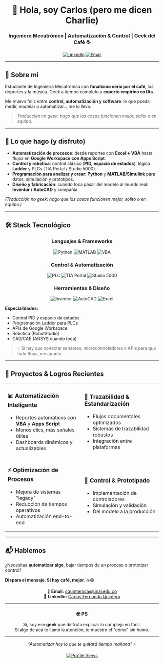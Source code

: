 <div align="center">

# 👋 Hola, soy Carlos (pero me dicen Charlie)

### Ingeniero Mecatrónico | Automatización & Control | Geek del Café ☕

[![LinkedIn](https://img.shields.io/badge/LinkedIn-Conectar-0077B5?style=for-the-badge&logo=linkedin&logoColor=white)](https://linkedin.com/in/carlos-fernando-quintero-8ba0821a5)
[![Email](https://img.shields.io/badge/Email-Contactar-D14836?style=for-the-badge&logo=gmail&logoColor=white)](mailto:cquinteroca@unal.edu.co)

</div>

---

## 🎯 Sobre mí

Estudiante de Ingeniería Mecatrónica con **fanatismo serio por el café**, los deportes y la música. Geek a tiempo completo y **experto empírico en IAs**.

Me muevo feliz entre **control, automatización y software**: lo que pueda medir, modelar o automatizar… me lo llevo.

> *Traducción no geek: hago que las cosas funcionen mejor, solito o en equipo.*

---

## 🚀 Lo que hago (y disfruto)
- **Automatización de procesos**: desde reportes con **Excel + VBA** hasta flujos en **Google Workspace con Apps Script**.
- **Control y robótica**: control clásico (**PID, espacio de estados**), lógica **Ladder** y PLCs (TIA Portal / Studio 5000).
- **Programación para analizar y crear**: **Python** y **MATLAB/Simulink** para datos, simulación y prototipos.
- **Diseño y fabricación**: cuando toca pasar del modelo al mundo real: **Inventor / AutoCAD** y compañía.

*(Traducción no geek: hago que las cosas funcionen mejor, solito o en equipo.)*

---

## 🛠️ Stack Tecnológico

<div align="center">

### Lenguajes & Frameworks
![Python](https://img.shields.io/badge/Python-3776AB?style=for-the-badge&logo=python&logoColor=white)
![MATLAB](https://img.shields.io/badge/MATLAB-0076A8?style=for-the-badge&logo=mathworks&logoColor=white)
![VBA](https://img.shields.io/badge/VBA-217346?style=for-the-badge&logo=microsoft-excel&logoColor=white)

### Control & Automatización
![PLC](https://img.shields.io/badge/PLC_Programming-FF6B35?style=for-the-badge)
![TIA Portal](https://img.shields.io/badge/TIA_Portal-009999?style=for-the-badge)
![Studio 5000](https://img.shields.io/badge/Studio_5000-CC0000?style=for-the-badge)

### Herramientas & Diseño
![Inventor](https://img.shields.io/badge/Inventor-0696D7?style=for-the-badge&logo=autodesk&logoColor=white)
![AutoCAD](https://img.shields.io/badge/AutoCAD-E51050?style=for-the-badge&logo=autodesk&logoColor=white)
![Excel](https://img.shields.io/badge/Excel_Avanzado-217346?style=for-the-badge&logo=microsoft-excel&logoColor=white)

</div>

**Especialidades:**
- Control PID y espacio de estados
- Programación Ladder para PLCs
- APIs de Google Workspace
- Robótica (RobotStudio)
- CAD/CAE (ANSYS cuando toca)

> 💡 Si hay que conectar sensores, microcontroladores o APIs para que todo fluya, me apunto.

---

## 🚀 Proyectos & Logros Recientes

<div align="center">

<table>
<tr>
<td width="50%">

### 📊 Automatización Inteligente
- Reportes automáticos con **VBA** y **Apps Script**
- Menos clics, más señales útiles
- Dashboards dinámicos y actualizables

</td>
<td width="50%">

### 📁 Trazabilidad & Estandarización
- Flujos documentales optimizados
- Sistemas de trazabilidad robustos
- Integración entre plataformas

</td>
</tr>
<tr>
<td width="50%">

### ⚡ Optimización de Procesos
- Mejora de sistemas "legacy"
- Reducción de tiempos operativos
- Automatización end-to-end

</td>
<td width="50%">

### 🔧 Control & Prototipado
- Implementación de controladores
- Simulación y validación
- Del modelo a la producción

</td>
</tr>
</table>

</div>

---

## 📬 Hablemos

¿Necesitas **automatizar algo**, bajar tiempos de un proceso o prototipar control?

**Dispara el mensaje. Si hay café, mejor.** ☕😄

<div align="center">

📧 **Email:** [cquinteroca@unal.edu.co](mailto:cquinteroca@unal.edu.co)  
💼 **LinkedIn:** [Carlos Fernando Quintero](https://linkedin.com/in/carlos-fernando-quintero-8ba0821a5)

</div>

---

<div align="center">

### 🤓 PS

Sí, soy ese **geek** que disfruta explicar lo complejo en fácil.  
Si algo de acá te llamó la atención, te muestro el "cómo" sin humo.

---

*"Automatizar hoy lo que te quitará tiempo mañana"* ⚡

[![Profile Views](https://komarev.com/ghpvc/?username=tuusuario&color=blueviolet&style=for-the-badge)](https://github.com/tuusuario)

</div>
